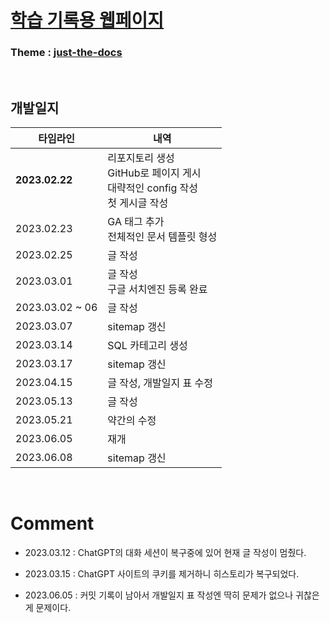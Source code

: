 # [**학습 기록용 웹페이지**](https://csk200387.github.io/ "페이지 바로가기")
### Theme : [just-the-docs](https://github.com/just-the-docs/just-the-docs "템플릿 리포지토리")

<br>

## 개발일지

| 타임라인 | 내역 |
| ------- | ---- |
| **2023.02.22** | 리포지토리 생성 <br> GitHub로 페이지 게시 <br> 대략적인 config 작성 <br> 첫 게시글 작성 |
| 2023.02.23 | GA 태그 추가 <br> 전체적인 문서 템플릿 형성 |
| 2023.02.25 | 글 작성 |
| 2023.03.01 | 글 작성 <br> 구글 서치엔진 등록 완료 |
| 2023.03.02 ~ 06 | 글 작성 |
| 2023.03.07 | sitemap 갱신 |
| 2023.03.14 | SQL 카테고리 생성 |
| 2023.03.17 | sitemap 갱신 |
| 2023.04.15 | 글 작성, 개발일지 표 수정 |
| 2023.05.13 | 글 작성 |
| 2023.05.21 | 약간의 수정 |
| 2023.06.05 | 재개 |
| 2023.06.08 | sitemap 갱신 |
<br>

# Comment

* 2023.03.12 : ChatGPT의 대화 세션이 복구중에 있어 현재 글 작성이 멈췄다.

* 2023.03.15 : ChatGPT 사이트의 쿠키를 제거하니 히스토리가 복구되었다.

* 2023.06.05 : 커밋 기록이 남아서 개발일지 표 작성엔 딱히 문제가 없으나 귀찮은게 문제이다.